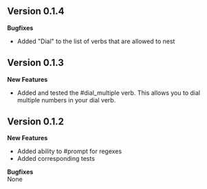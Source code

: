 ## Version 0.1.4
**Bugfixes**
* Added "Dial" to the list of verbs that are allowed to nest

## Version 0.1.3
**New Features**
* Added and tested the #dial_multiple verb.  This allows you to dial multiple numbers in your dial verb.

## Version 0.1.2
**New Features**  
* Added ability to #prompt for regexes
* Added corresponding tests

**Bugfixes**  
None